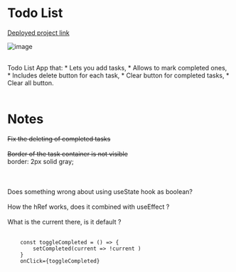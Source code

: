 # Todo List

[Deployed project link](https://main.d3ddq8l1o2h7fy.amplifyapp.com/)

![image](https://user-images.githubusercontent.com/80424496/185691777-e6127962-749e-4a86-9cfd-20c47ee435ed.png)

<br>
Todo List App that:
* Lets you add tasks,
* Allows to mark completed ones,
* Includes delete button for each task,
* Clear button for completed tasks,
* Clear all button.
<br>
<br>

# Notes
~~Fix the deleting of completed tasks~~<br><br>
~~Border of the task container is not visible~~ <br> border: 2px solid gray;
<br><br><br><br>
Does something wrong about using useState hook as boolean?<br><br>
How the hRef works, does it combined with useEffect ?<br><br>
What is the current there, is it default ?<br><br>

```
    const toggleCompleted = () => {
        setCompleted(current => !current )
    }
    onClick={toggleCompleted}

```
<br><br>



